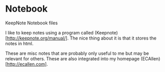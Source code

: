 # Notebook

KeepNote Notebook files

I like to keep notes using a program called (Keepnote)[http://keepnote.org/manual/]. The nice thing about it is that it stores the notes in html.

These are misc notes that are probably only useful to me but may be relevant for others. These are also integrated into my homepage (ECAllen)[http://ecallen.com].
